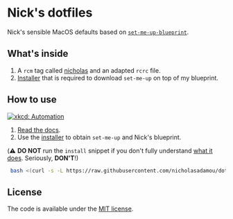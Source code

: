 # Nick's dotfiles 

Nick's sensible MacOS defaults based on [`set-me-up-blueprint`](https://github.com/dotbrains/set-me-up-blueprint).

## What's inside

1.  A `rcm` tag called [nicholas](/dotfiles/tag-nicholas) and an adapted `rcrc` file.
2.  [Installer](/dotfiles/modules/install.sh) that is required to download `set-me-up` on top of my blueprint.

## How to use

[![xkcd: Automation](http://imgs.xkcd.com/comics/automation.png)](http://xkcd.com/1319/)

1.  [Read the docs](https://github.com/dotbrains/set-me-up#set-me-up).
2.  Use the [installer](/dotfiles/modules/install.sh) to obtain `set-me-up` and Nick's blueprint.

(⚠️ **DO NOT** run the `install` snippet if you don't fully
understand [what it does](/dotfiles/modules/install.sh). Seriously, **DON'T**!)

```bash
 bash <(curl -s -L https://raw.githubusercontent.com/nicholasadamou/dotfiles/main/dotfiles/modules/install.sh)
```

## License

The code is available under the [MIT license](LICENSE).

